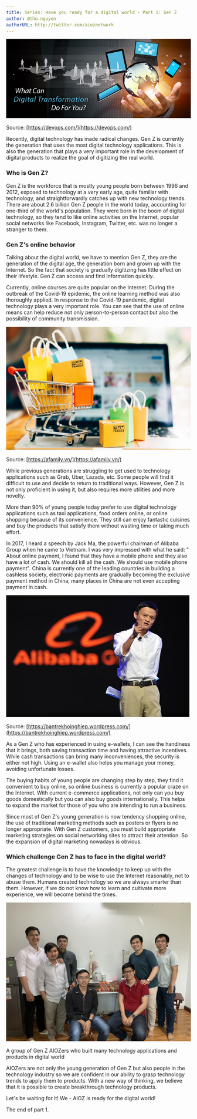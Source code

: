 ```yaml
---
title: Series: Have you ready for a digital world - Part 1: Gen Z
author: @thu.nguyen
authorURL: http://twitter.com/aioznetwork
---
```

![assets/2021-06-26-genz/DigitalIT2.jpeg](assets/2021-06-26-genz/DigitalIT2.jpeg)

Source: [https://devops.com/](https://devops.com/)

Recently, digital technology has made radical changes. Gen Z is currently the generation that uses the most digital technology applications. This is also the generation that plays a very important role in the development of digital products to realize the goal of digitizing the real world.

### Who is Gen Z?

Gen Z is the workforce that is mostly young people born between 1996 and 2012, exposed to technology at a very early age, quite familiar with technology, and straightforwardly catches up with new technology trends. There are about 2.6 billion Gen Z people in the world today, accounting for one-third of the world's population. They were born in the boom of digital technology, so they tend to like online activities on the Internet, popular social networks like Facebook, Instagram, Twitter, etc. was no longer a stranger to them.

### Gen Z's online behavior

Talking about the digital world, we have to mention Gen Z, they are the generation of the digital age, the generation born and grown up with the Internet. So the fact that society is gradually digitizing has little effect on their lifestyle. Gen Z can access and find information quickly. 

Currently, online courses are quite popular on the Internet. During the outbreak of the Covid-19 epidemic, the online learning method was also thoroughly applied. In response to the Covid-19 pandemic, digital technology plays a very important role. You can see that the use of online means can help reduce not only person-to-person contact but also the possibility of community transmission.

![assets/2021-06-26-genz/onlineshoppingaddiction-scaled-15980223839461736891636.jpeg](assets/2021-06-26-genz/onlineshoppingaddiction-scaled-15980223839461736891636.jpeg)

Source: [https://afamily.vn/](https://afamily.vn/)

While previous generations are struggling to get used to technology applications such as Grab, Uber, Lazada, etc. Some people will find it difficult to use and decide to return to traditional ways. However, Gen Z is not only proficient in using it, but also requires more utilities and more novelty.

More than 90% of young people today prefer to use digital technology applications such as taxi applications, food orders online, or online shopping because of its convenience. They still can enjoy fantastic cuisines and buy the products that satisfy them without wasting time or taking much effort.

In 2017, I heard a speech by Jack Ma, the powerful chairman of Alibaba Group when he came to Vietnam. I was very impressed with what he said: " About online payment, I found that they have a mobile phone and they also have a lot of cash. We should kill all the cash. We should use mobile phone payment". China is currently one of the leading countries in building a cashless society, electronic payments are gradually becoming the exclusive payment method in China, many places in China are not even accepting payment in cash.

![assets/2021-06-26-genz/alibaba-jack-ma.jpeg](assets/2021-06-26-genz/alibaba-jack-ma.jpeg)

Source: [https://bantrekhoinghiep.wordpress.com/](https://bantrekhoinghiep.wordpress.com/)

As a Gen Z who has experienced in using e-wallets, I can see the handiness that it brings, both saving transaction time and having attractive incentives. While cash transactions can bring many inconveniences, the security is either not high. Using an e-wallet also helps you manage your money, avoiding unfortunate losses.

The buying habits of young people are changing step by step, they find it convenient to buy online, so online business is currently a popular craze on the Internet. With current e-commerce applications, not only can you buy goods domestically but you can also buy goods internationally. This helps to expand the market for those of you who are intending to run a business.

Since most of Gen Z's young generation is now tendency shopping online, the use of traditional marketing methods such as posters or flyers is no longer appropriate. With Gen Z customers, you must build appropriate marketing strategies on social networking sites to attract their attention. So the expansion of digital marketing nowadays is obvious. 

### Which challenge Gen Z has to face in the digital world?

The greatest challenge is to have the knowledge to keep up with the changes of technology and to be wise to use the Internet reasonably, not to abuse them. Humans created technology so we are always smarter than them. However, if we do not know how to learn and cultivate more experience, we will become behind the times.

![assets/2021-06-26-genz/IMG_3054.jpg](assets/2021-06-26-genz/IMG_3054.jpg)

A group of Gen Z AIOZers who built many technology applications and products in digital world

AIOZers are not only the young generation of Gen Z but also people in the technology industry so we are confident in our ability to grasp technology trends to apply them to products. With a new way of thinking, we believe that it is possible to create breakthrough technology products.

Let's be waiting for it! We - AIOZ is ready for the digital world!

The end of part 1.
